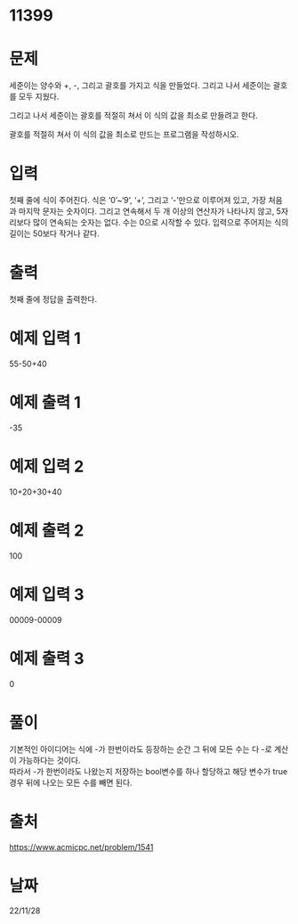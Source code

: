 # 11399

# 문제
세준이는 양수와 +, -, 그리고 괄호를 가지고 식을 만들었다. 그리고 나서 세준이는 괄호를 모두 지웠다.

그리고 나서 세준이는 괄호를 적절히 쳐서 이 식의 값을 최소로 만들려고 한다.

괄호를 적절히 쳐서 이 식의 값을 최소로 만드는 프로그램을 작성하시오.

# 입력
첫째 줄에 식이 주어진다. 식은 ‘0’~‘9’, ‘+’, 그리고 ‘-’만으로 이루어져 있고, 가장 처음과 마지막 문자는 숫자이다. 그리고 연속해서 두 개 이상의 연산자가 나타나지 않고, 5자리보다 많이 연속되는 숫자는 없다. 수는 0으로 시작할 수 있다. 입력으로 주어지는 식의 길이는 50보다 작거나 같다.

# 출력
첫째 줄에 정답을 출력한다.

# 예제 입력 1 
55-50+40

# 예제 출력 1 
-35

# 예제 입력 2 
10+20+30+40

# 예제 출력 2 
100

# 예제 입력 3 
00009-00009

# 예제 출력 3 
0

# 풀이
기본적인 아이디어는 식에 -가 한번이라도 등장하는 순간 그 뒤에 모든 수는 다 -로 계산이 가능하다는 것이다.  
따라서 -가 한번이라도 나왔는지 저장하는 bool변수를 하나 할당하고 해당 변수가 true 경우 뒤에 나오는 모든 수를 빼면 된다.

# 출처 
https://www.acmicpc.net/problem/1541

# 날짜
22/11/28
